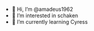 - 👋 Hi, I’m @amadeus1962
- 👀 I’m interested in schaken
- 🌱 I’m currently learning Cyress
<!---
amadeus1962/amadeus1962 is a ✨ special ✨ repository because its `README.md` (this file) appears on your GitHub profile.
You can click the Preview link to take a look at your changes.
--->
